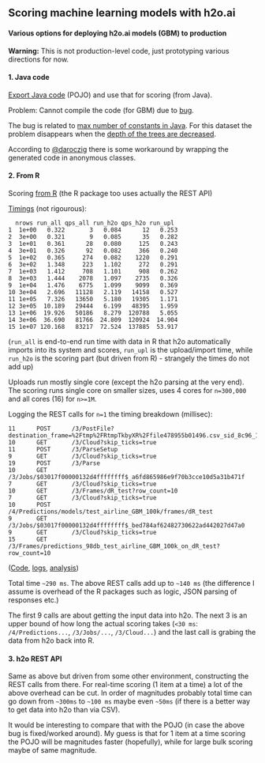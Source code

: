 
## Scoring machine learning models with h2o.ai

#### Various options for deploying h2o.ai models (GBM) to production

**Warning:** This is not production-level code, just prototyping various directions for now.

#### 1. Java code

[Export Java code](2-pojo) (POJO) and use that for scoring (from Java).

Problem: Cannot compile the code (for GBM) due to [bug](https://0xdata.atlassian.net/browse/PUBDEV-1395).

The bug is related to 
[max number of constants in Java](https://stackoverflow.com/questions/11437905/java-too-many-constants-jvm-error).
For this dataset the problem disappears when the 
[depth of the trees are decreased](https://github.com/szilard/h2o-scoring/tree/master/2a-pojo-small).

According to [@daroczig](https://github.com/daroczig) 
there is some workaround by wrapping the generated code in anonymous classes.


#### 2. From R

Scoring [from R](3-from_R) (the R package too uses actually the REST API)

[Timings](3-from_R/1-score.R) (not rigourous):
```
  nrows run_all qps_all run_h2o qps_h2o run_upl
1  1e+00   0.322       3   0.084      12   0.253
2  3e+00   0.321       9   0.085      35   0.282
3  1e+01   0.361      28   0.080     125   0.243
4  3e+01   0.326      92   0.082     366   0.240
5  1e+02   0.365     274   0.082    1220   0.291
6  3e+02   1.348     223   1.102     272   0.291
7  1e+03   1.412     708   1.101     908   0.262
8  3e+03   1.444    2078   1.097    2735   0.326
9  1e+04   1.476    6775   1.099    9099   0.369
10 3e+04   2.696   11128   2.119   14158   0.527
11 1e+05   7.326   13650   5.180   19305   1.171
12 3e+05  10.189   29444   6.199   48395   1.959
13 1e+06  19.926   50186   8.279  120788   5.055
14 3e+06  36.690   81766  24.809  120924  14.904
15 1e+07 120.168   83217  72.524  137885  53.917
```

(`run_all` is end-to-end run time with data in R that h2o automatically imports into its system and scores,
`run_upl` is the upload/import time, while `run_h2o` is the scoring part (but driven from R) - strangely the times do
not add up)

Uploads run mostly single core (except the h2o parsing at the very end). The scoring runs
single core on smaller sizes, uses 4 cores for `n=300,000` and all cores (16) for `n>=1M`.

Logging the REST calls for `n=1` the timing breakdown (millisec):
```
11      POST      /3/PostFile?destination_frame=%2Ftmp%2FRtmpTkbyXR%2Ffile478955b01496.csv_sid_8c96_16
10      GET       /3/Cloud?skip_ticks=true
11      POST      /3/ParseSetup
9       GET       /3/Cloud?skip_ticks=true
19      POST      /3/Parse
10      GET       /3/Jobs/$03017f00000132d4ffffffff$_a6fd865986e9f70b3cce10d5a31b471f
7       GET       /3/Cloud?skip_ticks=true
10      GET       /3/Frames/dR_test?row_count=10
7       GET       /3/Cloud?skip_ticks=true
10      POST      /4/Predictions/models/test_airline_GBM_100k/frames/dR_test
9       GET       /3/Jobs/$03017f00000132d4ffffffff$_bed784af62482730622ad442027d47a0
9       GET       /3/Cloud?skip_ticks=true
15      GET       /3/Frames/predictions_98db_test_airline_GBM_100k_on_dR_test?row_count=10
```
([Code](3-from_R/2-score-RESTcalls.R), [logs](3-from_R/log-all_incl_upload.log), 
[analysis](3-from_R/2a-score-RESTcalls_analysis.txt))

Total time `~290 ms`. The above REST calls add up to `~140 ms` (the difference I assume is overhead of the
R packages such as logic, JSON parsing of responses etc.)

The first 9 calls are about getting the input data into h2o. The next 3 is an upper bound of how 
long the actual scoring takes (`<30 ms`: `/4/Predictions...`, `/3/Jobs/...`, `/3/Cloud...`) and the
last call is grabing the data from h2o back into R.


#### 3. h2o REST API

Same as above but driven from some other environment, constructing the REST calls from there.
For real-time scoring (1 item at a time) a lot of the above overhead can be cut. In order of magnitudes
probably total time can go down from `~300ms` to `~100 ms` maybe even `~50ms` (if there is a better way
to get data into h2o than via CSV). 

It would be interesting to compare that with the POJO (in case the above bug is fixed/worked around).
My guess is that for 1 item at a time scoring the POJO will be magnitudes faster (hopefully), while for large bulk 
scoring maybe of same magnitude.

